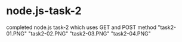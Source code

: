 # node.js-task-2
completed node.js task-2 which uses GET and POST method
"task2-01.PNG"
"task2-02.PNG"
"task2-03.PNG"
"task2-04.PNG"
